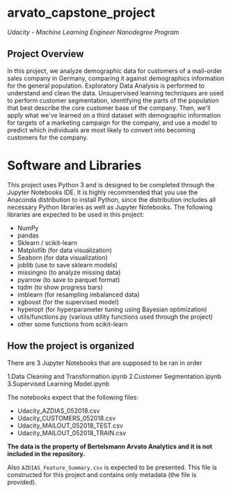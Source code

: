 # arvato_capstone_project
*Udacity - Machine Learning Engineer Nanodegree Program*

## Project Overview

In this project, we analyze demographic data for customers of a mail-order sales company in Germany, comparing it against demographics 
information for the general population. Exploratory Data Analysis is performed to understand and clean the data. 
Unsupervised learning techniques are used to perform customer segmentation, identifying the parts of the population 
that best describe the core customer base of the company. Then, we'll apply what we've learned on a third dataset with 
demographic information for targets of a marketing campaign for the company, and use a model to predict which 
individuals are most likely to convert into becoming customers for the company.

# Software and Libraries

This project uses Python 3 and is designed to be completed through the Jupyter Notebooks IDE. It is highly recommended 
that you use the Anaconda distribution to install Python, since the distribution includes all necessary Python libraries
as well as Jupyter Notebooks. The following libraries are expected to be used in this project:

* NumPy
* pandas
* Sklearn / scikit-learn
* Matplotlib (for data visualization)
* Seaborn (for data visualization)
* joblib (use to save sklearn models)
* missingno (to analyze missing data)
* pyarrow (to save to parquet format)
* tqdm (to show progress bars)
* imblearn (for resampling imbalanced data)
* xgboost (for the supervised model)
* hyperopt (for hyperparameter tuning using Bayesian optimization)
* utils/functions.py (various utility functions used through the project)
* other some functions from scikit-learn

## How the project is organized

There are 3 Jupyter Notebooks that are supposed to be ran in order

1.Data Cleaning and Transformation.ipynb
2.Customer Segmentation.ipynb
3.Supervised Learning Model.ipynb

The notebooks expect that the following files:
- Udacity_AZDIAS_052018.csv
- Udacity_CUSTOMERS_052018.csv
- Udacity_MAILOUT_052018_TEST.csv
- Udacity_MAILOUT_052018_TRAIN.csv

**The data is the property of Bertelsmann Arvato Analytics and it is not included in the repository.**

Also `AZDIAS_Feature_Summary.csv` is expected to be presented. This file is constructed for this
project and contains only metadata (the file is provided).
